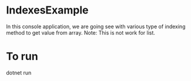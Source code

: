 # IndexesExample
In this console application, we are going see with various type of indexing method to get value from array.
Note: This is not work for list.

# To run
dotnet run
